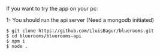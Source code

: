 If you want to try the app on your pc:

1- You should run the api server (Need a mongodb initiated)

    $ git clone https://github.com/LluisBagur/bluerooms.git
    $ cd bluerooms/bluerooms-api
    $ npm i
    $ node .
